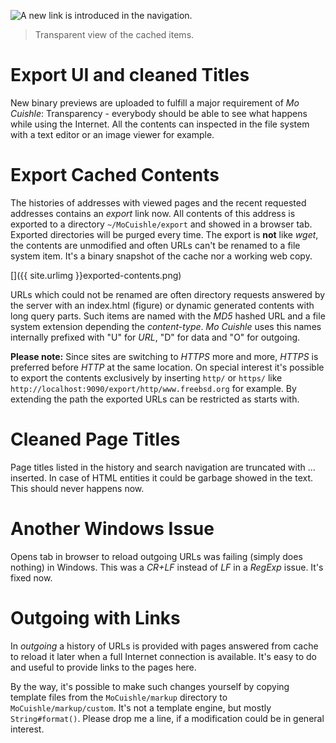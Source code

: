 ![](../images/export-ui.png "A new link is introduced in the navigation.")

> Transparent view of the cached items.

# Export UI and cleaned Titles

New binary previews are uploaded to fulfill a major requirement of *Mo Cuishle*:
Transparency - everybody should be able to see what happens while using the 
Internet. All the contents can inspected in the file system with a text editor 
or an image viewer for example.
<!--more-->

# Export Cached Contents

The histories of addresses with viewed pages and the recent requested addresses
contains an *export* link now. All contents of this address is exported to a 
directory `~/MoCuishle/export` and showed in a browser tab. Exported directories 
will be purged every time. The export is **not** like *wget*, the contents are 
unmodified and often URLs can't be renamed to a file system item. It's a binary 
snapshot of the cache nor a working web copy. 

[<img class="left" src="{{ site.urlimg }}exported-contents-300.png" alt="">]({{ site.urlimg }}exported-contents.png)

URLs which could not be renamed are often directory requests answered by the 
server with an index.html (figure) or dynamic generated contents with long 
query parts. Such items are named with the *MD5* hashed URL and a file system 
extension depending the *content-type*. *Mo Cuishle* uses this names internally 
prefixed with "U" for *URL*, "D" for data and "O" for outgoing.

**Please note:** Since sites are switching to *HTTPS* more and more, *HTTPS* is 
preferred before *HTTP* at the same location. On special interest it's possible 
to export the contents exclusively by inserting `http/` or `https/` like 
`http://localhost:9090/export/http/www.freebsd.org` for example. By extending 
the path the exported URLs can be restricted as starts with. 

# Cleaned Page Titles

Page titles listed in the history and search navigation are truncated with ... 
inserted. In case of HTML entities it could be garbage showed in the text. This 
should never happens now.

# Another Windows Issue

Opens tab in browser to reload outgoing URLs was failing (simply does nothing)
in Windows. This was a *CR+LF* instead of *LF* in a *RegExp* issue. It's fixed 
now.

# Outgoing with Links

In *outgoing* a history of URLs is provided with pages answered from cache to 
reload it later when a full Internet connection is available. It's easy to do 
and useful to provide links to the pages here. 

By the way, it's possible to make such changes yourself by copying template 
files from the `MoCuishle/markup` directory to `MoCuishle/markup/custom`. It's 
not a template engine, but mostly `String#format()`. Please drop me a line, if 
a modification could be in general interest.